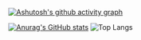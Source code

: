 [![Ashutosh's github activity graph](https://github-readme-activity-graph.cyclic.app/graph?username=moiahm886&theme=dracula)](https://github.com/moiahm886/github-readme-activity-graph)

[![Anurag's GitHub stats](https://github-readme-stats.vercel.app/api?username=moiahm886)](https://github.com/moiahm886/github-readme-stats)
![Top Langs](https://github-readme-stats.vercel.app/api/top-langs/?username=moiahm886&theme=tokyonight)

